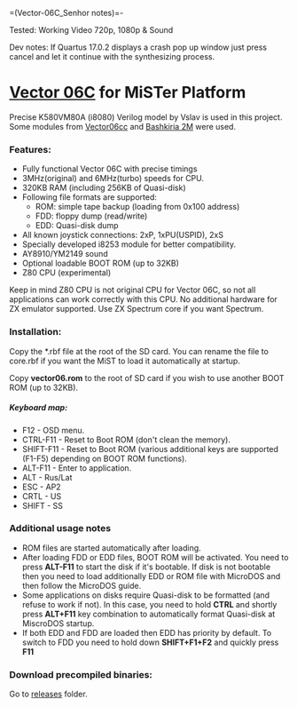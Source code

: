 =(Vector-06C_Senhor notes)=-

Tested: Working Video 720p, 1080p & Sound

Dev notes: If Quartus 17.0.2 displays a crash pop up window just press cancel and let it continue with the synthesizing process.

# [Vector 06C](https://en.wikipedia.org/wiki/Vector-06C) for MiSTer Platform

Precise K580VM80A (i8080) Verilog model by Vslav is used in this project. Some modules from [Vector06cc](https://github.com/svofski/vector06cc) and [Bashkiria 2M](http://bashkiria-2m.narod.ru/index/fpga/0-12) were used.

### Features:
- Fully functional Vector 06C with precise timings
- 3MHz(original) and 6MHz(turbo) speeds for CPU.
- 320KB RAM (including 256KB of Quasi-disk)
- Following file formats are supported: 
    - ROM: simple tape backup (loading from 0x100 address)
    - FDD: floppy dump (read/write)
    - EDD: Quasi-disk dump
- All known joystick connections: 2xP, 1xPU(USPID), 2xS
- Specially developed i8253 module for better compatibility.
- AY8910/YM2149 sound
- Optional loadable BOOT ROM (up to 32KB)
- Z80 CPU (experimental)

Keep in mind Z80 CPU is not original CPU for Vector 06C, so not all applications can work correctly with this CPU. No additional hardware for ZX emulator supported. Use ZX Spectrum core if you want Spectrum.

### Installation:
Copy the *.rbf file at the root of the SD card. You can rename the file to core.rbf if you want the MiST to load it automatically at startup.

Copy **vector06.rom** to the root of SD card if you wish to use another BOOT ROM (up to 32KB).

##### Keyboard map:

- F12 - OSD menu.
- CTRL-F11 - Reset to Boot ROM (don't clean the memory).
- SHIFT-F11 - Reset to Boot ROM (various additional keys are supported (F1-F5) depending on BOOT ROM functions).
- ALT-F11 - Enter to application.
- ALT - Rus/Lat
- ESC - AP2
- CRTL - US
- SHIFT - SS

### Additional usage notes
- ROM files are started automatically after loading.
- After loading FDD or EDD files, BOOT ROM will be activated. You need to press **ALT-F11** to start the disk if it's bootable. If disk is not bootable then you need to load additionally EDD or ROM file with MicroDOS and then follow the MicroDOS guide.
- Some applications on disks require Quasi-disk to be formatted (and refuse to work if not). In this case, you need to hold **CTRL** and shortly press **ALT+F11** key combination to automatically format Quasi-disk at MiscroDOS startup.
- If both EDD and FDD are loaded then EDD has priority by default. To switch to FDD you need to hold down **SHIFT+F1+F2** and quickly press **F11**

### Download precompiled binaries:
Go to [releases](https://github.com/MiSTer-devel/Vector-06C_MiSTer/tree/master/releases) folder.
